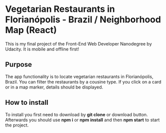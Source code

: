 # Vegetarian Restaurants in Florianópolis - Brazil / Neighborhood Map (React)

This is my final project of the Front-End Web Developer Nanodegree by Udacity. It is mobile and offline first!

## Purpose

The app functionality is to locate vegetarian restaurants in Florianópolis, Brazil. You can filter the restaurants by a cousine type. If you click on a card or in a map marker, details should be displayed.

## How to install

To install you first need to download by **git clone** or download button. Afterwards you should use **npm i** or **npm install** and then **npm start** to start the project.
